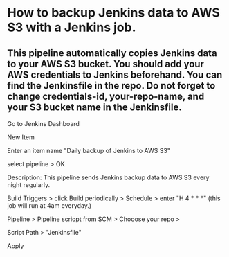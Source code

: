 # How to backup Jenkins data to AWS S3 with a Jenkins job.
## This pipeline automatically copies Jenkins data to your AWS S3 bucket. You should add your AWS credentials to Jenkins beforehand. You can find the Jenkinsfile in the repo. Do not forget to change credentials-id, your-repo-name, and your S3 bucket name in the Jenkinsfile.

Go to Jenkins Dashboard

New Item

Enter an item name "Daily backup of Jenkins to AWS S3"

select pipeline > OK

Description: This pipeline sends Jenkins backup data to AWS S3 every night regularly.

Build Triggers > click Build periodically > Schedule > enter "H 4 * * *" 
(this job will run at 4am everyday.)

Pipeline > Pipeline scriopt from SCM > Chooose your repo > 

Script Path > "Jenkinsfile"

Apply


